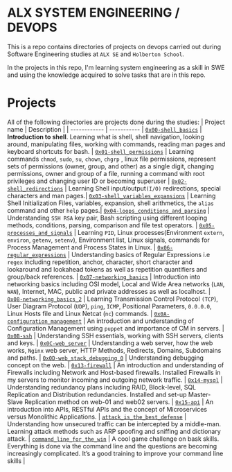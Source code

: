 # ALX SYSTEM ENGINEERING / DEVOPS

This is a repo contains directories of projects on devops carried out during Software Engineering studies at ```ALX SE``` and ```Holberton School```.

In the projects in this repo, I'm learning system engineering as a skill in SWE and using the knowledge acquired to solve tasks that are in this repo.

# Projects
All of the following directories are projects done during the studies:
| Project name | Description |
| ------------ | ----------- |
[`0x00-shell_basics`](https://github.com/iankisali/alx-system_engineering-devops/tree/master/0x00-shell_basics) | **Introduction to shell**. Learning what is shell, shell navigation, looking around, manipulating files, working with commands, reading man pages and keyboard shortcuts for bash. |
[`0x01-shell_permissions`](https://github.com/iankisali/alx-system_engineering-devops/tree/master/0x01-shell_permissions) | Learning commands `chmod`, `sudo`, `su`, `chown`, `chgrp` , linux file permissions, represent sets of permissions (owner, group, and other) as a single digit, changing permissions, owner and group of a file, running a command with root privileges and changing user ID or becoming superuser |
[`0x02-shell_redirections`](https://github.com/iankisali/alx-system_engineering-devops/tree/master/0x02-shell_redirections) | Learning Shell input/output`(I/O)` redirections, special characters and man pages.|
[`0x03-shell_variables_expansions`](https://github.com/iankisali/alx-system_engineering-devops/tree/master/0x03-shell_variables_expansions) | Learning Shell Initialization Files, variables, expansion, shell arithmetics, the `alias` command and other `help` pages.|
[`0x04-loops_conditions_and_parsing`](https://github.com/iankisali/alx-system_engineering-devops/tree/master/0x04-loops_conditions_and_parsing) | Understanding `SSH RSA` key pair, Bash scripting using different looping methods, conditions, parsing, comparison and file test operators. |
[`0x05-processes_and_signals`](https://github.com/iankisali/alx-system_engineering-devops/tree/master/0x05-processes_and_signals) | Learning `PID`, Linux processes(Environment `extern`, `environ`, `getenv`, `setenv`), Environment list, Linux signals, commands for Process Management and Process States in Linux. |
[`0x06-regular_expressions`](https://github.com/iankisali/alx-system_engineering-devops/tree/master/0x06-regular_expressions) | Understanding basics of Regular Expressions i.e `regex` including repetition, anchor, character, short character and lookaround and lookahead tokens as well as repetition quantifiers and group/back references. |
[`0x07-networking_basics`](https://github.com/iankisali/alx-system_engineering-devops/tree/master/0x07-networking_basics) | Introduction into networking basics including OSI model, Local and Wide Area networks (`LAN`, `WAN`), Internet, MAC, public and private addresses as well as localhost. |
[`0x08-networking_basics_2`](https://github.com/iankisali/alx-system_engineering-devops/tree/master/0x08-networking_basics_2) | Learning Transmission Control Protocol `(TCP`), User Diagram Protocol (`UDP`), `ping`, `ICMP`, Positional Parameters, `0.0.0.0`, Linux Hosts file and Linux Netcat (`nc`) commands. |
[`0x0A-configuration_management`](https://github.com/iankisali/alx-system_engineering-devops/tree/master/0x0A-configuration_management) | An introduction and understanding of Configuration Management using `puppet` and importance of CM in servers. |
[`0x0B-ssh`](https://github.com/iankisali/alx-system_engineering-devops/tree/master/0x0B-ssh) | Understanding SSH essentials, working with SSH servers, clients and keys. |
[`0x0C-web_server`](https://github.com/iankisali/alx-system_engineering-devops/tree/master/0x0C-web_server) | Understanding a web server, how the web works, `Nginx` web server, HTTP Methods, Redirects, Domains, Subdomains and paths. |
[`0x0D-web_stack_debugging_0`](https://github.com/iankisali/alx-system_engineering-devops/tree/master/0x0D-web_stack_debugging_0) | Understanding debugging concept on the web. |
[`0x13-firewall`](https://github.com/iankisali/alx-system_engineering-devops/tree/master/0x13-firewall) | An introduction and understanding of Firewalls including Network and Host-based firewalls. Installed Firewalls in my servers to monitor incoming and outgoing network traffic. |
[`0x14-mysql`](https://github.com/iankisali/alx-system_engineering-devops/tree/master/0x14-mysql) | Understanding redundancy plans including RAID, Block-level, SQL Replication and Distribution redundancies. Installed and set-up Master-Slave Replication method on web-01 and web02 servers. |
[`0x15-api`](https://github.com/iankisali/alx-system_engineering-devops/tree/master/0x15-api) | An introduction into APIs, RESTful APIs and the concept of Microservices versus Monolithic Applications. |
[`attack_is_the_best_defense`](https://github.com/iankisali/alx-system_engineering-devops/tree/master/attack_is_the_best_defense) | Understanding how unsecured traffic can be intercepted by a middle-man. Learning attack methods such as ARP spoofing and sniffing and dictionary attack. |
[`command_line_for_the_win`](https://github.com/iankisali/alx-system_engineering-devops/tree/master/command_line_for_the_win) | A cool game challenge on bask skills. Everything is done via the command line and the questions are becoming increasingly complicated. It’s a good training to improve your command line skills |
